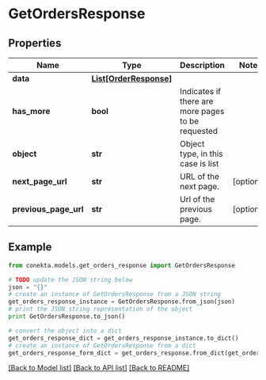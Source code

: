 # GetOrdersResponse


## Properties
Name | Type | Description | Notes
------------ | ------------- | ------------- | -------------
**data** | [**List[OrderResponse]**](OrderResponse.md) |  | 
**has_more** | **bool** | Indicates if there are more pages to be requested | 
**object** | **str** | Object type, in this case is list | 
**next_page_url** | **str** | URL of the next page. | [optional] 
**previous_page_url** | **str** | Url of the previous page. | [optional] 

## Example

```python
from conekta.models.get_orders_response import GetOrdersResponse

# TODO update the JSON string below
json = "{}"
# create an instance of GetOrdersResponse from a JSON string
get_orders_response_instance = GetOrdersResponse.from_json(json)
# print the JSON string representation of the object
print GetOrdersResponse.to_json()

# convert the object into a dict
get_orders_response_dict = get_orders_response_instance.to_dict()
# create an instance of GetOrdersResponse from a dict
get_orders_response_form_dict = get_orders_response.from_dict(get_orders_response_dict)
```
[[Back to Model list]](../README.md#documentation-for-models) [[Back to API list]](../README.md#documentation-for-api-endpoints) [[Back to README]](../README.md)


